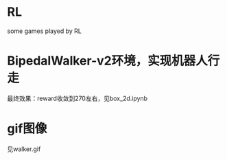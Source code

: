 # RL
some games played by RL

# BipedalWalker-v2环境，实现机器人行走
最终效果：reward收敛到270左右，见box_2d.ipynb

# gif图像
见walker.gif